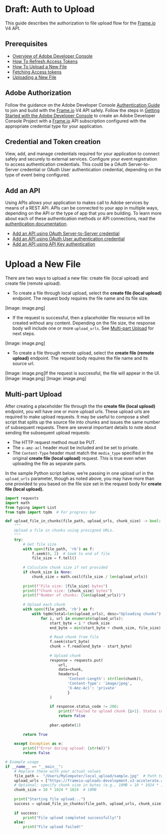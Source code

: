 # Draft: Auth to Upload

This guide describes the authorization to file upload flow for the [Frame.io](http://frame.io/) V4 API.  

## Prerequisites

* [Overview of Adobe Developer Console](https://developer.adobe.com/developer-console/docs/guides/)
* [How To Refresh Access Tokens](https://developer.adobe.com/developer-console/docs/guides/authentication/UserAuthentication/ims#refreshing-access-tokens)
* [How To Upload a New File](https://developer.adobe.com/developer-console/docs/guides/)
* [Fetching Access tokens](https://developer.adobe.com/developer-console/docs/guides/authentication/UserAuthentication/ims#fetching-access-tokens)
* [Uploading a New File](https://developer.adobe.com/frameio/guides/#uploading-a-new-file)

## Adobe Authorization

Follow the guidance on the Adobe Developer Console [Authentication Guide](https://developer.adobe.com/developer-console/docs/guides/authentication/) to join and build with the [Frame.io](http://frame.io/) V4 API safely. Follow the steps in [Getting Started with the Adobe Developer Console](https://developer.adobe.com/developer-console/docs/guides/getting-started/) to create an Adobe Developer Console Project with a [Frame.io](http://frame.io/) API subscription configured with the appropriate credential type for your application.

## Credential and Token creation

View, add, and manage credentials required for your application to connect safely and securely to external services. Configure your event registration to access authentication credentials. This could be a OAuth Server-to-Server credential or OAuth User authentication credential, depending on the type of event being configured.

## Add an API

Using APIs allows your application to makes call to Adobe services by means of a REST API. APIs can be connected to your app in multiple ways, depending on the API or the type of app that you are building. To learn more about each of these authentication methods or API connections, read the [authentication documentation](https://developer.adobe.com/developer-console/docs/guides/authentication/).

* [Add an API using OAuth Server-to-Server credential](https://developer.adobe.com/developer-console/docs/guides/services/services-add-api-oauth-s2s)
* [Add an API using OAuth User authentication credential](https://developer.adobe.com/developer-console/docs/guides/services/services-add-api-oauth-user-authentication)
* [Add an API using API Key authentication](https://developer.adobe.com/developer-console/docs/guides/services/services-add-api-key)

# Upload a New File

There are two ways to upload a new file: create file (local upload) and create file (remote upload).

* To create a file through local upload, select the **create file (local upload)** endpoint. The request body requires the file name and its file size.

[Image: image.png]

* If the request is successful, then a placeholder file resource will be created without any content. Depending on the file size, the response body will include one or more `upload_urls`. See [Multi-part Upload](http://multi-part%20upload/) for next steps.

[Image: image.png]

* To create a file through remote upload, select the **create file (remote upload)** endpoint. The request body requires the file name and its source url.

[Image: image.png]If the request is successful, the file will appear in the UI.
[Image: image.png]
[Image: image.png]

## Multi-part Upload  

After creating a placeholder file through the the **create file (local upload)** endpoint, you will have one or more upload urls. These upload urls are required to make upload requests. It may be useful to compose a shell script that splits up the source file into chunks and issues the same number of subsequent requests. There are several important details to note about sending the subsequent upload requests:

* The HTTP request method must be PUT.
* The `x-amz-acl` header must be included and be set to private.
* The `Content-Type` header must match the `media_type` specified in the original **create file (local upload)** request. This is true even when uploading the file as separate parts.

In the sample Python script below, we’re passing in one upload url in the `upload_urls` parameter, though as noted above, you may have more than one provided to you based on the file size set in the request body for **create file (local upload).**

``` python
import requests
import math
from typing import List
from tqdm import tqdm  # For progress bar

def upload_file_in_chunks(file_path, upload_urls, chunk_size) -> bool:
    """
    Upload a file in chunks using presigned URLs.
    """
    try:
        # Get file size
        with open(file_path, 'rb') as f:
            f.seek(0, 2)  # Seek to end of file
            file_size = f.tell()
        
        # Calculate chunk size if not provided
        if chunk_size is None:
            chunk_size = math.ceil(file_size / len(upload_urls))
        
        print(f"File size: {file_size} bytes")
        print(f"Chunk size: {chunk_size} bytes")
        print(f"Number of chunks: {len(upload_urls)}")
        
        # Upload each chunk
        with open(file_path, 'rb') as f:
            with tqdm(total=len(upload_urls), desc="Uploading chunks") as pbar:
                for i, url in enumerate(upload_urls):
                    start_byte = i * chunk_size
                    end_byte = min(start_byte + chunk_size, file_size)
                    
                    # Read chunk from file
                    f.seek(start_byte)
                    chunk = f.read(end_byte - start_byte)
                    
                    # Upload chunk
                    response = requests.put(
                        url,
                        data=chunk,
                        headers={
                            'Content-Length': str(len(chunk)),
                            'Content-Type': 'image/jpeg',
                            'X-Amz-Acl': 'private'
                            }
                    )
                    
                    if response.status_code != 200:
                        print(f"Failed to upload chunk {i+1}. Status code: {response.status_code}")
                        return False
                    
                    pbar.update(1)
        
        return True
    
    except Exception as e:
        print(f"Error during upload: {str(e)}")
        return False

# Example usage
if __name__ == "__main__":
    # Replace these with your actual values
    file_path =  "/Users/MyComputer/local_upload/sample.jpg"  # Path to your file
    upload_urls = ["https://frameio-uploads-development.s3-accelerate.amazonaws.com/uploads/10e35b09-7e07-43a1-bd43-897f252ab627/original.png?x-amz-meta-asset_id=10e35b09-7e07-43a1-bd43-897f252ab627&x-amz-meta-is_realtime_upload=false&x-amz-meta-part_count=1&x-amz-meta-part_number=1&x-amz-meta-project_id=7e46e495-4444-4555-8649-bee4d391a997&x-amz-meta-resource_id=10e35b09-7e07-43a1-bd43-897f252ab627&x-amz-meta-resource_type=asset&x-amz-meta-total_parts=1&X-Amz-Algorithm=AWS4-HMAC-SHA256&X-Amz-Credential=AKIAU3R7N6346MKYW3XN%2F20250620%2Fus-east-1%2Fs3%2Faws4_request&X-Amz-Date=20250620T215315Z&X-Amz-Expires=86400&X-Amz-SignedHeaders=content-type%3Bhost%3Bx-amz-acl&X-Amz-Signature=8502c5946334f9b941b45ca614b1f90c51f1c346edfaf48ca6859af9ac6a7c31"]
    # Optional: specify chunk size in bytes (e.g., 10MB = 10 * 1024 * 1024)
    chunk_size = 10 * 1024 * 1024  # 10MB
    
    print("Starting file upload...")
    success = upload_file_in_chunks(file_path, upload_urls, chunk_size)
    
    if success:
        print("File upload completed successfully!")
    else:
        print("File upload failed!"
```
